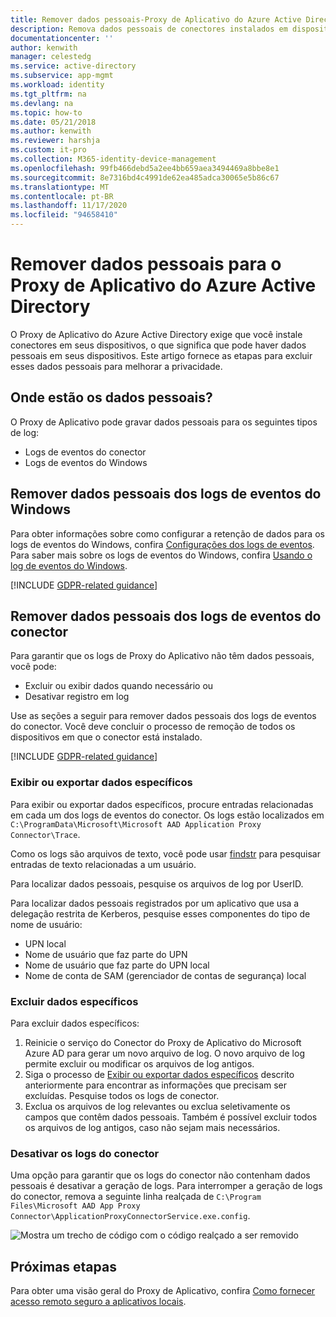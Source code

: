 ```yaml
---
title: Remover dados pessoais-Proxy de Aplicativo do Azure Active Directory
description: Remova dados pessoais de conectores instalados em dispositivos para o Proxy de Aplicativo do Azure Active Directory.
documentationcenter: ''
author: kenwith
manager: celestedg
ms.service: active-directory
ms.subservice: app-mgmt
ms.workload: identity
ms.tgt_pltfrm: na
ms.devlang: na
ms.topic: how-to
ms.date: 05/21/2018
ms.author: kenwith
ms.reviewer: harshja
ms.custom: it-pro
ms.collection: M365-identity-device-management
ms.openlocfilehash: 99fb466debd5a2ee4bb659aea3494469a8bbe8e1
ms.sourcegitcommit: 8e7316bd4c4991de62ea485adca30065e5b86c67
ms.translationtype: MT
ms.contentlocale: pt-BR
ms.lasthandoff: 11/17/2020
ms.locfileid: "94658410"
---
```

# <a name="remove-personal-data-for-azure-active-directory-application-proxy"></a>Remover dados pessoais para o Proxy de Aplicativo do Azure Active Directory

O Proxy de Aplicativo do Azure Active Directory exige que você instale conectores em seus dispositivos, o que significa que pode haver dados pessoais em seus dispositivos. Este artigo fornece as etapas para excluir esses dados pessoais para melhorar a privacidade.

## <a name="where-is-the-personal-data"></a>Onde estão os dados pessoais?

O Proxy de Aplicativo pode gravar dados pessoais para os seguintes tipos de log:

- Logs de eventos do conector
- Logs de eventos do Windows

## <a name="remove-personal-data-from-windows-event-logs"></a>Remover dados pessoais dos logs de eventos do Windows

Para obter informações sobre como configurar a retenção de dados para os logs de eventos do Windows, confira [Configurações dos logs de eventos](https://technet.microsoft.com/library/cc952132.aspx). Para saber mais sobre os logs de eventos do Windows, confira [Usando o log de eventos do Windows](/windows/win32/wes/using-windows-event-log).

[!INCLUDE [GDPR-related guidance](../../../includes/gdpr-hybrid-note.md)]

## <a name="remove-personal-data-from-connector-event-logs"></a>Remover dados pessoais dos logs de eventos do conector

Para garantir que os logs de Proxy do Aplicativo não têm dados pessoais, você pode:

- Excluir ou exibir dados quando necessário ou
- Desativar registro em log

Use as seções a seguir para remover dados pessoais dos logs de eventos do conector. Você deve concluir o processo de remoção de todos os dispositivos em que o conector está instalado.

[!INCLUDE [GDPR-related guidance](../../../includes/gdpr-intro-sentence.md)]

### <a name="view-or-export-specific-data"></a>Exibir ou exportar dados específicos

Para exibir ou exportar dados específicos, procure entradas relacionadas em cada um dos logs de eventos do conector. Os logs estão localizados em `C:\ProgramData\Microsoft\Microsoft AAD Application Proxy Connector\Trace`.

Como os logs são arquivos de texto, você pode usar [findstr](/windows-server/administration/windows-commands/findstr) para pesquisar entradas de texto relacionadas a um usuário.  

Para localizar dados pessoais, pesquise os arquivos de log por UserID.

Para localizar dados pessoais registrados por um aplicativo que usa a delegação restrita de Kerberos, pesquise esses componentes do tipo de nome de usuário:

- UPN local
- Nome de usuário que faz parte do UPN
- Nome de usuário que faz parte do UPN local
- Nome de conta de SAM (gerenciador de contas de segurança) local

### <a name="delete-specific-data"></a>Excluir dados específicos

Para excluir dados específicos:

1. Reinicie o serviço do Conector do Proxy de Aplicativo do Microsoft Azure AD para gerar um novo arquivo de log. O novo arquivo de log permite excluir ou modificar os arquivos de log antigos. 
1. Siga o processo de [Exibir ou exportar dados específicos](#view-or-export-specific-data) descrito anteriormente para encontrar as informações que precisam ser excluídas. Pesquise todos os logs de conector.
1. Exclua os arquivos de log relevantes ou exclua seletivamente os campos que contêm dados pessoais. Também é possível excluir todos os arquivos de log antigos, caso não sejam mais necessários.

### <a name="turn-off-connector-logs"></a>Desativar os logs do conector

Uma opção para garantir que os logs do conector não contenham dados pessoais é desativar a geração de logs. Para interromper a geração de logs do conector, remova a seguinte linha realçada de `C:\Program Files\Microsoft AAD App Proxy Connector\ApplicationProxyConnectorService.exe.config`.

![Mostra um trecho de código com o código realçado a ser removido](./media/application-proxy-remove-personal-data/01.png)

## <a name="next-steps"></a>Próximas etapas

Para obter uma visão geral do Proxy de Aplicativo, confira [Como fornecer acesso remoto seguro a aplicativos locais](application-proxy.md).
